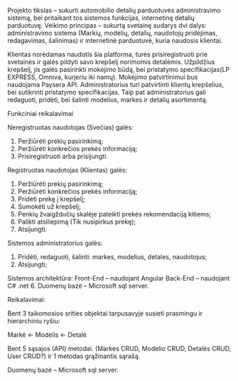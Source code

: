 Projekto tikslas – sukurti automobilio detalių parduotuvės administravimo sistemą, bei pritaikant tos sistemos funkcijas, internetinę detalių parduotuvę. 
Veikimo principas – sukurtą svetainę sudarys dvi dalys: administravimo sistema (Markių, modelių, detalių, naudotojų pridėjimas, redagavimas, šalinimas) ir internetinė parduotuvė, kuria naudosis klientai.

Klientas norėdamas naudotis šia platforma, turės prisiregistruoti prie svetainės ir galės pildyti savo krepšelį norimomis detalėmis. Užpildžius krepšelį, jis galės pasirinkti mokėjimo būdą, bei pristatymo specifikacijas(LP EXPRESS, Omniva, kurjeriu iki namų). Mokėjimo patvirtinimui bus naudojama Paysera API.  Administratorius turi patvirtinti klientų krepšelius, bei sutikrinti pristatymo specifikacijas. Taip pat administratorius gali redaguoti, pridėti, bei šalinti modelius, markes ir detalių asortimentą.

Funkciniai reikalavimai

Neregistruotas naudotojas (Svečias) galės:
1. Peržiūrėti prekių pasirinkimą;
2. Peržiūrėti konkrečios prekės informaciją;
2. Prisiregistruoti arba prisijungti.

Registruotas naudotojas (Klientas) galės:
1. Peržiūrėti prekių pasirinkimą;
2. Peržiūrėti konkrečios prekės informaciją;
3. Pridėti prekę į krepšelį;
4. Sumokėti už krepšelį;
5. Penkių žvaigždučių skalėje pateikti prekės rekomendaciją kitiems;
6. Palikti atsiliepimą (Tik nusipirkus prekę);
5. Atsijungti.

Sistemos administratorius galės:
1. Pridėti, redaguoti, šalinti: markes, modelius, detales, naudotojus;
2. Atsijungti;

Sistemos architektūra:
Front-End – naudojant Angular
Back-End – naudojant C# .net 6. Duomenų bazė – Microsoft sql server.

Reikalavimai:

Bent 3 taikomosios srities objektai tarpusavyje susieti prasmingu ir hierarchiniu ryšiu:

Markė ← Modelis ← Detalė

Bent 5 sąsajos (API) metodai. (Markės CRUD, Modelio CRUD, Detalės CRUD, User CRUD?) ir 1 metodas grąžinantis sąrašą.

Duomenų bazė – Microsoft sql server.

